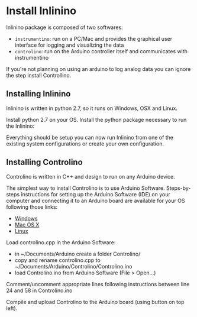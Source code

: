 Install Inlinino
================

Inlinino  package is composed of two softwares:
- `instrumentino`: run on a PC/Mac and provides the graphical user interface
                 for logging and visualizing the data
- `controlino`: run on the Arduino controller itself and communicates with
                instrumentino

If you're not planning on using an arduino to log analog data you can ignore
the step install Controllino.

## Installing Inlinino
Inlinino is written in python 2.7, so it runs on Windows, OSX and Linux.

Install python 2.7 on your OS.
Install the python package necessary to run the Inlinino:
<script>
  cd inlinino/instrumentino/setup.py
  python setup.py install
</script>

Everything should be setup you can now run Inlinino from one of the existing
system configurations or create your own configuration.

## Installing Controlino
Controlino is written in C++ and design to run on any Arduino device.

The simplest way to install Controlino is to use Arduino Software.
Steps-by-steps instructions for setting up the Arduino Software (IDE) on your
computer and connecting it to an Arduino board are available for your OS
following those links:
- [Windows](https://www.arduino.cc/en/Guide/Windows)
- [Mac OS X](https://www.arduino.cc/en/Guide/MacOSX)
- [Linux](https://www.arduino.cc/en/Guide/Linux)


Load controlino.cpp in the Arduino Software:
- in ~/Documents/Arduino create a folder Controlino/
- copy and rename controlino.cpp
  to ~/Documents/Arduino/Controlino/Controlino.ino
- load Controlino.ino from Arduino Software (File > Open...)

Comment/uncomment appropriate lines following instructions
between line 24 and 58 in Controlino.ino

Compile and upload Controlino to the Arduino board (using button on top left).
